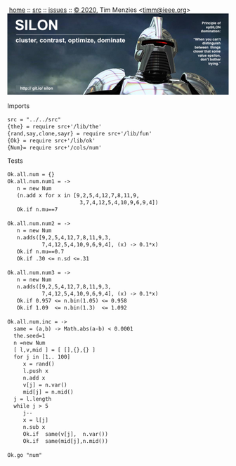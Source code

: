 <a name=top></a><p>       
&nbsp;[home](http://git.io/silon) ::
[src](https://github.com/timm/silon/raw/master/src) ::
[issues](http://git.io/silon) ::
<a href="https://github.com/timm/silon/raw/master/raw/master/LICENSE.md">&copy; 2020</a>,
Tim Menzies
<<a href="mailto:timm@ieee.org">timm&commat;ieee.org</a>>
<br>
[<img width=900 src="https://github.com/timm/silon/raw/master/etc/img/banner.jpg">](http://git.io/silon)<br>


Imports

    src = "../../src"
    {the} = require src+'/lib/the'
    {rand,say,clone,sayr} = require src+'/lib/fun'
    {Ok} = require src+'/lib/ok'
    {Num}= require src+'/cols/num'

Tests 

    Ok.all.num = {}
    Ok.all.num.num1 = ->
       n = new Num
       (n.add x for x in [9,2,5,4,12,7,8,11,9,
                           3,7,4,12,5,4,10,9,6,9,4])
       Ok.if n.mu==7

    Ok.all.num.num2 = ->
       n = new Num
       n.adds([9,2,5,4,12,7,8,11,9,3,
               7,4,12,5,4,10,9,6,9,4], (x) -> 0.1*x)
       Ok.if n.mu==0.7
       Ok.if .30 <= n.sd <=.31

    Ok.all.num.num3 = ->
       n = new Num
       n.adds([9,2,5,4,12,7,8,11,9,3,
               7,4,12,5,4,10,9,6,9,4], (x) -> 0.1*x)
       Ok.if 0.957 <= n.bin(1.05) <= 0.958
       Ok.if 1.09  <= n.bin(1.3)  <= 1.092

    Ok.all.num.inc = ->
      same = (a,b) -> Math.abs(a-b) < 0.0001
      the.seed=1
      n =new Num
      [ l,v,mid ] = [ [],{},{} ]
      for j in [1.. 100]
         x = rand()
         l.push x
         n.add x
         v[j] = n.var()
         mid[j] = n.mid()
      j = l.length 
      while j > 5
         j--
         x = l[j]
         n.sub x
         Ok.if  same(v[j],  n.var())
         Ok.if  same(mid[j],n.mid())

    Ok.go "num"
